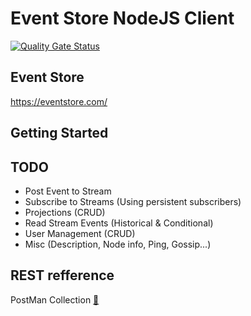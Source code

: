 # Event Store NodeJS Client

[![Quality Gate Status](https://sonarcloud.io/api/project_badges/measure?project=katesclau_event-store-node&metric=alert_status)](https://sonarcloud.io/dashboard?id=katesclau_event-store-node)

## Event Store

https://eventstore.com/

## Getting Started

## TODO

- Post Event to Stream
- Subscribe to Streams (Using persistent subscribers)
- Projections (CRUD)
- Read Stream Events (Historical & Conditional)
- User Management (CRUD)
- Misc (Description, Node info, Ping, Gossip...)

## REST refference

PostMan Collection
[🔗](./assets/EventStore.postman_collection.json)
